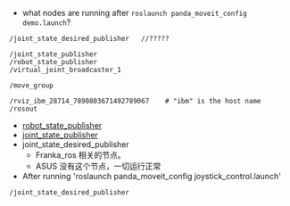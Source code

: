 
- what nodes are running after `roslaunch panda_moveit_config demo.launch`?

```
/joint_state_desired_publisher   //?????

/joint_state_publisher
/robot_state_publisher
/virtual_joint_broadcaster_1

/move_group

/rviz_ibm_28714_7890803671492789067    # "ibm" is the host name
/rosout
```
- [robot_state_publisher](http://wiki.ros.org/robot_state_publisher)
- [joint_state_publisher](http://wiki.ros.org/joint_state_publisher)
- joint_state_desired_publisher
    - Franka_ros 相关的节点。
    - ASUS 没有这个节点，一切运行正常
- After running 'roslaunch panda_moveit_config joystick_control.launch'
```
/joint_state_desired_publisher
```

